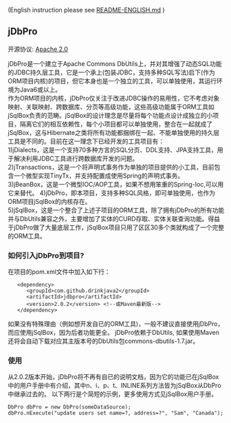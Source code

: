 (English instruction please see [README-ENGLISH.md](README-ENGLISH.md) )  
## jDbPro  
开源协议: [Apache 2.0](http://www.apache.org/licenses/LICENSE-2.0)  

jDbPro是一个建立于Apache Commons DbUtils上，并对其增强了动态SQL功能的JDBC持久层工具，它是一个承上(包装JDBC，支持多种SQL写法)启下(作为ORM项目内核)的项目，但它本身也是一个独立的工具，可以单独使用，其运行环境为Java6或以上。  
作为ORM项目的内核，jDbPro仅关注于改进JDBC操作的易用性，它不考虑对象映射、关联映射、跨数据库、分页等高级功能，这些高级功能属于ORM工具如jSqlBox负责的范畴。jSqlBox的设计理念是尽量将每个功能点设计成独立的小项目，隔离它们的相互依赖性，每个小项目都可以单独使用，整合在一起就成了jSqlBox，这与Hibernate之类将所有功能都捆绑在一起、不能单独使用的持久层工具是不同的。目前在这一理念下已经开发的工具项目有：  
1)jDialects，这是一个支持70多种方言的SQL分页、DDL支持、JPA支持工具，用于解决利用JDBC工具进行跨数据库开发的问题。  
2)jTransactions，这是一个将声明式事务作为单独的项目提供的小工具，目前包含一个微型实现TinyTx，并支持配置成使用Spring的声明式事务。  
3)jBeanBox，这是一个微型IOC/AOP工具，如果不想用笨重的Spring-Ioc,可以用它来替代。
4)jDbPro，即本项目，支持多种SQL风格，即可单独使用，也作为ORM项目jSqlBox的内核存在。  
5)jSqlBox，这是一个整合了上述子项目的ORM工具，除了拥有jDbPro的所有功能并与DbUtils兼容之外，主要增加了实体的CURD存取、实体关联查询功能。得益于jDbPro做了大量底层工作，jSqlBox项目只用了区区30多个类就构成了一个完整的ORM工具。

### 如何引入jDbPro到项目? 
在项目的pom.xml文件中加入如下行：  
```
   <dependency>  
      <groupId>com.github.drinkjava2</groupId>  
      <artifactId>jdbpro</artifactId>  
      <version>2.0.2</version> <!--或Maven最新版-->
   </dependency>
``` 
如果没有特殊理由（例如想开发自已的ORM工具)，一般不建议直接使用jDbPro，而应使用jSqlBox，因为后者功能更全。
jDbPro依赖于DbUtils, 如果使用Maven还将会自动下载对应其主版本号的DbUtils包commons-dbutils-1.7.jar。   

### 使用 
从2.0.2版本开始，jDbPro将不再有自已的说明文档，因为它的功能已在jSqlBox中的用户手册中有介绍，其中n、i、p、t、INLINE系列方法皆为jSqlBox从DbPro中继承过去的。
以下两行是个简短的示例，更多使用方式见jSqlBox用户手册。
```
DbPro dbPro = new DbPro(someDataSource);  
dbPro.nExecute("update users set name=?, address=?", "Sam", "Canada");
```